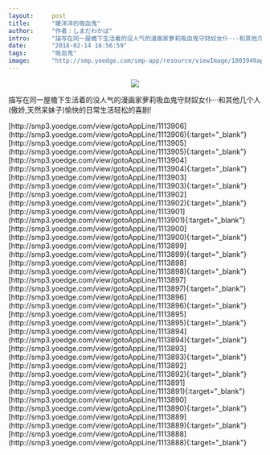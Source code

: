 ```yaml
---
layout:     post
title:      "暖洋洋的吸血鬼"
author:     "作者：しまだわかば"
intro:      "描写在同一屋檐下生活着的没人气的漫画家萝莉吸血鬼守财奴女仆···和其他几个人(傲娇,天然呆妹子)愉快的日常生活轻松的喜剧!"
date:       "2018-02-14 16:56:59"
tags:       "吸血鬼"
image:      "http://smp.yoedge.com/smp-app/resource/viewImage/1003949appline.png"
---
```

<div style="text-align: center">
<p><img src="http://smp.yoedge.com/smp-app/resource/viewImage/1003949appline.png"/></p>
</div>
<p class="post-meta">
<span>描写在同一屋檐下生活着的没人气的漫画家萝莉吸血鬼守财奴女仆···和其他几个人(傲娇,天然呆妹子)愉快的日常生活轻松的喜剧!</span>
</p>
[http://smp3.yoedge.com/view/gotoAppLine/1113906](http://smp3.yoedge.com/view/gotoAppLine/1113906){:target="_blank"}
[http://smp3.yoedge.com/view/gotoAppLine/1113905](http://smp3.yoedge.com/view/gotoAppLine/1113905){:target="_blank"}
[http://smp3.yoedge.com/view/gotoAppLine/1113904](http://smp3.yoedge.com/view/gotoAppLine/1113904){:target="_blank"}
[http://smp3.yoedge.com/view/gotoAppLine/1113903](http://smp3.yoedge.com/view/gotoAppLine/1113903){:target="_blank"}
[http://smp3.yoedge.com/view/gotoAppLine/1113902](http://smp3.yoedge.com/view/gotoAppLine/1113902){:target="_blank"}
[http://smp3.yoedge.com/view/gotoAppLine/1113901](http://smp3.yoedge.com/view/gotoAppLine/1113901){:target="_blank"}
[http://smp3.yoedge.com/view/gotoAppLine/1113900](http://smp3.yoedge.com/view/gotoAppLine/1113900){:target="_blank"}
[http://smp3.yoedge.com/view/gotoAppLine/1113899](http://smp3.yoedge.com/view/gotoAppLine/1113899){:target="_blank"}
[http://smp3.yoedge.com/view/gotoAppLine/1113898](http://smp3.yoedge.com/view/gotoAppLine/1113898){:target="_blank"}
[http://smp3.yoedge.com/view/gotoAppLine/1113897](http://smp3.yoedge.com/view/gotoAppLine/1113897){:target="_blank"}
[http://smp3.yoedge.com/view/gotoAppLine/1113896](http://smp3.yoedge.com/view/gotoAppLine/1113896){:target="_blank"}
[http://smp3.yoedge.com/view/gotoAppLine/1113895](http://smp3.yoedge.com/view/gotoAppLine/1113895){:target="_blank"}
[http://smp3.yoedge.com/view/gotoAppLine/1113894](http://smp3.yoedge.com/view/gotoAppLine/1113894){:target="_blank"}
[http://smp3.yoedge.com/view/gotoAppLine/1113893](http://smp3.yoedge.com/view/gotoAppLine/1113893){:target="_blank"}
[http://smp3.yoedge.com/view/gotoAppLine/1113892](http://smp3.yoedge.com/view/gotoAppLine/1113892){:target="_blank"}
[http://smp3.yoedge.com/view/gotoAppLine/1113891](http://smp3.yoedge.com/view/gotoAppLine/1113891){:target="_blank"}
[http://smp3.yoedge.com/view/gotoAppLine/1113890](http://smp3.yoedge.com/view/gotoAppLine/1113890){:target="_blank"}
[http://smp3.yoedge.com/view/gotoAppLine/1113889](http://smp3.yoedge.com/view/gotoAppLine/1113889){:target="_blank"}
[http://smp3.yoedge.com/view/gotoAppLine/1113888](http://smp3.yoedge.com/view/gotoAppLine/1113888){:target="_blank"}


